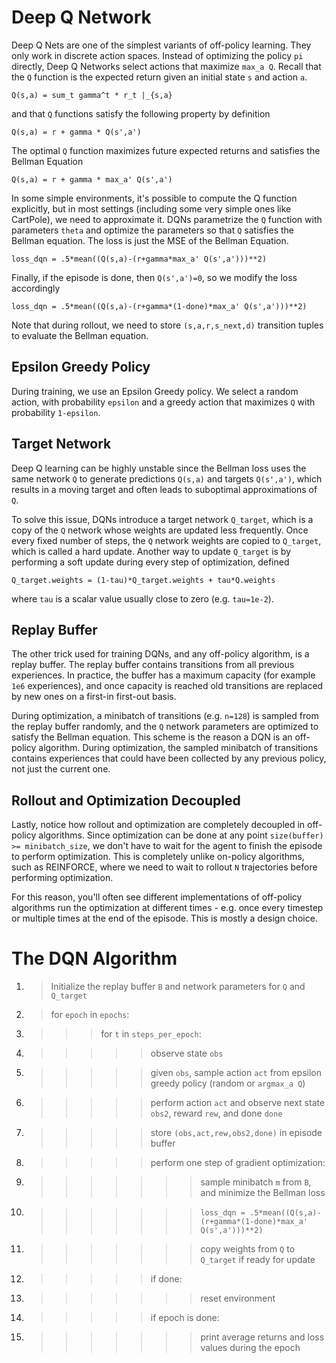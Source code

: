# Deep Q Network

Deep Q Nets are one of the simplest variants of off-policy learning. They only work in discrete action spaces. Instead of optimizing the policy `pi` directly, Deep Q Networks select actions that maximize `max_a Q`. Recall that the `Q` function is the expected return given an initial state `s` and action `a`.

`Q(s,a) = sum_t gamma^t * r_t |_{s,a}`

and that `Q` functions satisfy the following property by definition

`Q(s,a) = r + gamma * Q(s',a')`

The optimal `Q` function maximizes future expected returns and satisfies the Bellman Equation

`Q(s,a) = r + gamma * max_a' Q(s',a')`

In some simple environments, it's possible to compute the Q function explicitly, but in most settings
(including some very simple ones like CartPole), we need to approximate it. DQNs parametrize
the `Q` function with parameters `theta` and optimize the parameters so that `Q` satisfies the
Bellman equation. The loss is just the MSE of the Bellman Equation.

`loss_dqn = .5*mean((Q(s,a)-(r+gamma*max_a' Q(s',a')))**2)`

Finally, if the episode is done, then `Q(s',a')=0`, so we modify the loss accordingly

`loss_dqn = .5*mean((Q(s,a)-(r+gamma*(1-done)*max_a' Q(s',a')))**2)`


Note that during rollout, we need to store `(s,a,r,s_next,d)` transition tuples to evaluate the Bellman equation.

## Epsilon Greedy Policy

During training, we use an Epsilon Greedy policy. We select a random action, with
probability `epsilon` and a greedy action that maximizes `Q` with probability `1-epsilon`.

## Target Network

Deep Q learning can be highly unstable since the Bellman loss uses the same network `Q`
to generate predictions `Q(s,a)` and targets `Q(s',a')`, which results in a moving target
and often leads to suboptimal approximations of `Q`.

To solve this issue, DQNs introduce a target network `Q_target`, which is a copy of the `Q` network
whose weights are updated less frequently. Once every fixed number of steps, the `Q` network weights
are copied to `Q_target`, which is called a hard update. Another way to update `Q_target` is by performing a soft update during every step of optimization, defined

`Q_target.weights = (1-tau)*Q_target.weights + tau*Q.weights`

where `tau` is a scalar value usually close to zero (e.g. `tau=1e-2`).

## Replay Buffer

The other trick used for training DQNs, and any off-policy algorithm, is a replay buffer. The replay buffer contains transitions from all previous experiences. In practice, the buffer has a maximum
capacity (for example `1e6` experiences), and once capacity is reached old transitions are replaced by
new ones on a first-in first-out basis.

During optimization, a minibatch of transitions (e.g. `n=128`) is sampled from the replay buffer
randomly, and the `Q` network parameters are optimized to satisfy the Bellman equation. This scheme is the reason a DQN is an off-policy algorithm. During optimization, the sampled minibatch of transitions contains experiences that could have been collected by any previous policy, not just the current one.

## Rollout and Optimization Decoupled

Lastly, notice how rollout and optimization are completely decoupled in off-policy algorithms. Since optimization can be done at any point `size(buffer) >= minibatch_size`, we don't have to wait for the agent to finish the episode to perform optimization. This is completely unlike on-policy algorithms, such as REINFORCE, where we need to wait to rollout `N` trajectories before performing optimization.

For this reason, you'll often see different implementations of off-policy algorithms run the optimization at different times - e.g. once every timestep or multiple times at the end of the episode. This is mostly a design choice.

# The DQN Algorithm

1. > Initialize the replay buffer `B` and network parameters for `Q` and `Q_target`
2. > for `epoch` in `epochs`:
3. >>> for `t` in `steps_per_epoch`:
4. >>>>> observe state `obs`
5. >>>>> given `obs`, sample action `act` from epsilon greedy policy (random or `argmax_a Q`)
6. >>>>> perform action `act` and observe next state `obs2`, reward `rew`, and done `done`
7. >>>>> store `(obs,act,rew,obs2,done)` in episode buffer
8. >>>>> perform one step of gradient optimization:
9. >>>>>>> sample minibatch `m` from `B`, and minimize the Bellman loss
10. >>>>>>> `loss_dqn = .5*mean((Q(s,a)-(r+gamma*(1-done)*max_a' Q(s',a')))**2)`
12. >>>>>>> copy weights from `Q` to `Q_target` if ready for update
13. >>>>> if done:
14. >>>>>>> reset environment
15. >>>>> if epoch is done:
16. >>>>>>> print average returns and loss values during the epoch
